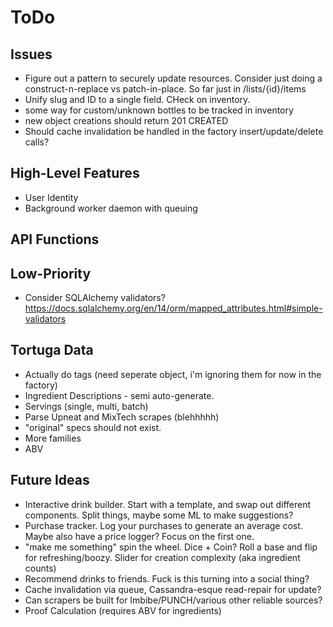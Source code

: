 ToDo
====

Issues
------
* Figure out a pattern to securely update resources. Consider just doing
  a construct-n-replace vs patch-in-place. So far just in /lists/{id}/items
* Unify slug and ID to a single field. CHeck on inventory.
* some way for custom/unknown bottles to be tracked in inventory
* new object creations should return 201 CREATED
* Should cache invalidation be handled in the factory insert/update/delete calls?

High-Level Features
-------------------
* User Identity
* Background worker daemon with queuing

API Functions
-------------

Low-Priority
------------
* Consider SQLAlchemy validators? https://docs.sqlalchemy.org/en/14/orm/mapped_attributes.html#simple-validators

Tortuga Data
------------
* Actually do tags (need seperate object, i'm ignoring them for now in the factory)
* Ingredient Descriptions - semi auto-generate.
* Servings (single, multi, batch)
* Parse Upneat and MixTech scrapes (blehhhhh)
* "original" specs should not exist.
* More families
* ABV

Future Ideas
------------
* Interactive drink builder. Start with a template, and swap out different
  components. Split things, maybe some ML to make suggestions?
* Purchase tracker. Log your purchases to generate an average cost. Maybe
  also have a price logger? Focus on the first one.
* "make me something" spin the wheel. Dice + Coin? Roll a base and 
  flip for refreshing/boozy. Slider for creation complexity (aka ingredient counts)
* Recommend drinks to friends. Fuck is this turning into a social thing?
* Cache invalidation via queue, Cassandra-esque read-repair for update?
* Can scrapers be built for Imbibe/PUNCH/various other reliable sources?
* Proof Calculation (requires ABV for ingredients)
